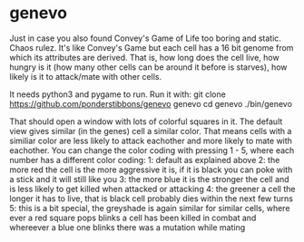 genevo
======
Just in case you also found Convey's Game of Life too boring and static. Chaos rulez.
It's like Convey's Game but each cell has a 16 bit genome from which its attributes are derived.
That is, how long does the cell live, how hungry is it (how many other cells can be around it before is starves),
how likely is it to attack/mate with other cells.

It needs python3 and pygame to run.
Run it with:
  git clone https://github.com/ponderstibbons/genevo genevo
  cd genevo
  ./bin/genevo
  
That should open a window with lots of colorful squares in it.
The default view gives similar (in the genes) cell a similar color. That means cells with a similiar color are 
less likely to attack eachother and more likely to mate with eachother.
You can change the color coding with pressing 1 - 5, where each number has a different color coding:
  1: default as explained above
  2: the more red the cell is the more aggressive it is, if it is black you can poke with a stick and it will still like you
  3: the more blue it is the stronger the cell and is less likely to get killed when attacked or attacking
  4: the greener a cell the longer it has to live, that is black cell probably dies within the next few turns
  5: this is a bit special, the greyshade is again similar for similar cells, where ever a red square pops blinks a cell has been killed in combat and whereever a blue one blinks there was a mutation while mating
  
